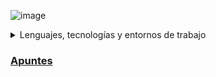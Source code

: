 ![image](https://github-readme-stats.vercel.app/api?username=miguelvillamateos&show_icons=true&locale=es&theme=dark&hide=commits&rank_icon=default&hide_title=true&show=reviews,discussions_started,discussions_answered,prs_merged,prs_merged_percentage)

<details>

<summary>Lenguajes, tecnologías y entornos de trabajo</summary>

![image](https://img.shields.io/badge/C-00599C?style=for-the-badge&logo=c&logoColor=white)
![image](https://img.shields.io/badge/C%2B%2B-00599C?style=for-the-badge&logo=c%2B%2B&logoColor=white)
![image](https://img.shields.io/badge/C%23-00599C?style=for-the-badge&logo=csharp&logoColor=white)
![image](https://img.shields.io/badge/Dart-00599C?style=for-the-badge&logo=dart&logoColor=white)
![image](https://img.shields.io/badge/Java-00599C?style=for-the-badge&logo=openjdk&logoColor=white)
![image](https://img.shields.io/badge/JavaScript-00599C?style=for-the-badge&logo=javascript&logoColor=white)
![image](https://img.shields.io/badge/PHP-00599C?style=for-the-badge&logo=php&logoColor=white)
![image](https://img.shields.io/badge/Python-00599C?style=for-the-badge&logo=python&logoColor=white)

![image](https://img.shields.io/badge/Bootstrap-008800?style=for-the-badge&logo=bootstrap&logoColor=white)
![image](https://img.shields.io/badge/conda-008800.svg?&style=for-the-badge&logo=anaconda&logoColor=white)
![image](https://img.shields.io/badge/CSS3-008800?style=for-the-badge&logo=css3&logoColor=white)
![image](https://img.shields.io/badge/d3%20js-008800?style=for-the-badge&logo=d3.js&logoColor=white)
![image](https://img.shields.io/badge/Docker-008800?style=for-the-badge&logo=docker&logoColor=white)
![image](https://img.shields.io/badge/Flutter-008800?style=for-the-badge&logo=flutter&logoColor=white) 
![image](https://img.shields.io/badge/HTML5-008800?style=for-the-badge&logo=html5&logoColor=white)
![image](https://img.shields.io/badge/jQuery-008800?style=for-the-badge&logo=jquery&logoColor=white)
![image](https://img.shields.io/badge/Jupyter-008800.svg?&style=for-the-badge&logo=Jupyter&logoColor=white) 
![image](https://img.shields.io/badge/LaTeX-008800?style=for-the-badge&logo=LaTeX&logoColor=white)
![image](https://img.shields.io/badge/material%20design-008800?style=for-the-badge&logo=material%20design&logoColor=white)
![image](https://img.shields.io/badge/MySQL-008800?style=for-the-badge&logo=mysql&logoColor=white)
![image](https://img.shields.io/badge/.NET-008800?style=for-the-badge&logo=dotnet&logoColor=white)
![image](https://img.shields.io/badge/Node.js-008800?style=for-the-badge&logo=node.js&logoColor=white)
![image](https://img.shields.io/badge/npm-008800?style=for-the-badge&logo=npm&logoColor=white)
![image](https://img.shields.io/badge/p5%20js-008800?style=for-the-badge&logo=p5dotjs&logoColor=white)
![image](https://img.shields.io/badge/PowerBI-008800?style=for-the-badge&logo=Power%20BI&logoColor=white)
![image](https://img.shields.io/badge/Sass-008800?style=for-the-badge&logo=sass&logoColor=white)
![image](https://img.shields.io/badge/Xampp-008800?style=for-the-badge&logo=xampp&logoColor=white)

<!-- 
![image](https://img.shields.io/badge/Laravel-008800?style=for-the-badge&logo=laravel&logoColor=white) 
![image](https://img.shields.io/badge/Godot-008800?style=for-the-badge&logo=GodotEngine&logoColor=white)
![image](https://img.shields.io/badge/Unity-008800?style=for-the-badge&logo=unity&logoColor=white)
-->

![image](https://img.shields.io/badge/Android-007878?style=for-the-badge&logo=android&logoColor=white)
![image](https://img.shields.io/badge/Linux-007878?style=for-the-badge&logo=linux&logoColor=white)
![image](https://img.shields.io/badge/Windows-007878?style=for-the-badge&logo=windows&logoColor=white)

![image](https://img.shields.io/badge/Android_Studio-666666?style=for-the-badge&logo=android-studio&logoColor=white)
![image](https://img.shields.io/badge/apache%20netbeans-666666?style=for-the-badge&logo=apache%20netbeans%20IDE&logoColor=white)
![image](https://img.shields.io/badge/Visual_Studio_Code-666666?style=for-the-badge&logo=visual%20studio%20code&logoColor=white)

</details>

### [Apuntes](https://github.com/miguelvillamateos/miguelvillamateos/wiki/Inicio)
